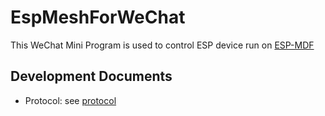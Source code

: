 # EspMeshForWeChat

This WeChat Mini Program is used to control ESP device run on [ESP-MDF](https://github.com/espressif/esp-mdf)

## Development Documents
- Protocol: see [protocol](https://docs.espressif.com/projects/esp-mdf/en/latest/api-guides/mlink.html)